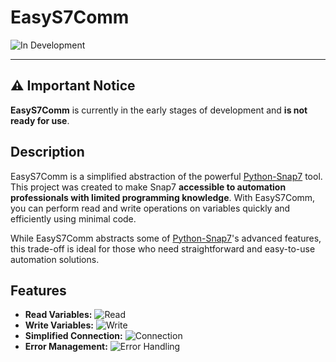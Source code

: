 # EasyS7Comm

![In Development](https://img.shields.io/badge/status-In%20Development-yellow)

---

## ⚠️ Important Notice

**EasyS7Comm** is currently in the early stages of development and **is not ready for use**.

## Description

EasyS7Comm is a simplified abstraction of the powerful [Python-Snap7](https://github.com/gijzelaerr/python-snap7) tool. This project was created to make Snap7 **accessible to automation professionals with limited programming knowledge**. With EasyS7Comm, you can perform read and write operations on variables quickly and efficiently using minimal code.

While EasyS7Comm abstracts some of [Python-Snap7](https://github.com/gijzelaerr/python-snap7)'s advanced features, this trade-off is ideal for those who need straightforward and easy-to-use automation solutions.

## Features

- **Read Variables:** ![Read](https://img.shields.io/badge/read-partial-yellow)
- **Write Variables:** ![Write](https://img.shields.io/badge/write-not%20developed-red)
- **Simplified Connection:** ![Connection](https://img.shields.io/badge/read-partial-yellow)
- **Error Management:** ![Error Handling](https://img.shields.io/badge/error%20handling-not%20developed-red)
